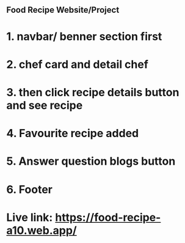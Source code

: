 ## Food Recipe Website/Project

# 1. navbar/ benner section first
# 2. chef card and detail chef
# 3. then click recipe details button and see recipe
# 4. Favourite recipe added
# 5. Answer question blogs button 
# 6. Footer
#
#   Live link: https://food-recipe-a10.web.app/